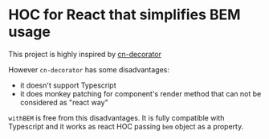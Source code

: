 # HOC for React that simplifies BEM usage

This project is highly inspired by [cn-decorator](https://github.com/alfa-laboratory/cn-decorator)

However `cn-decorator` has some disadvantages:

- it doesn't support Typescript
- it does monkey patching for component's render method that can not be considered as "react way"

`withBEM` is free from this disadvantages. It is fully compatible with Typescript and it works as react HOC passing `bem` object as a property.
